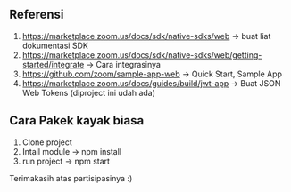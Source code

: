 ## Referensi

1. https://marketplace.zoom.us/docs/sdk/native-sdks/web -> buat liat dokumentasi SDK 
2. https://marketplace.zoom.us/docs/sdk/native-sdks/web/getting-started/integrate -> Cara integrasinya
3. https://github.com/zoom/sample-app-web -> Quick Start, Sample App
4. https://marketplace.zoom.us/docs/guides/build/jwt-app -> Buat JSON Web Tokens (diproject ini udah ada)


## Cara Pakek kayak biasa
1. Clone project
2. Intall module -> npm install
3. run project -> npm start


Terimakasih atas partisipasinya :)



